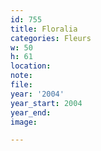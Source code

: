 ```yaml
---
id: 755
title: Floralia
categories: Fleurs
w: 50
h: 61
location:
note:
file:
year: '2004'
year_start: 2004
year_end:
image:

---
```

